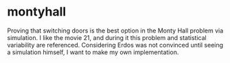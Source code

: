 # montyhall
Proving that switching doors is the best option in the Monty Hall problem via simulation. I like the movie 21, and during it this problem and statistical variability are referenced. Considering Erdos was not convinced until seeing a simulation himself, I want to make my own implementation.
